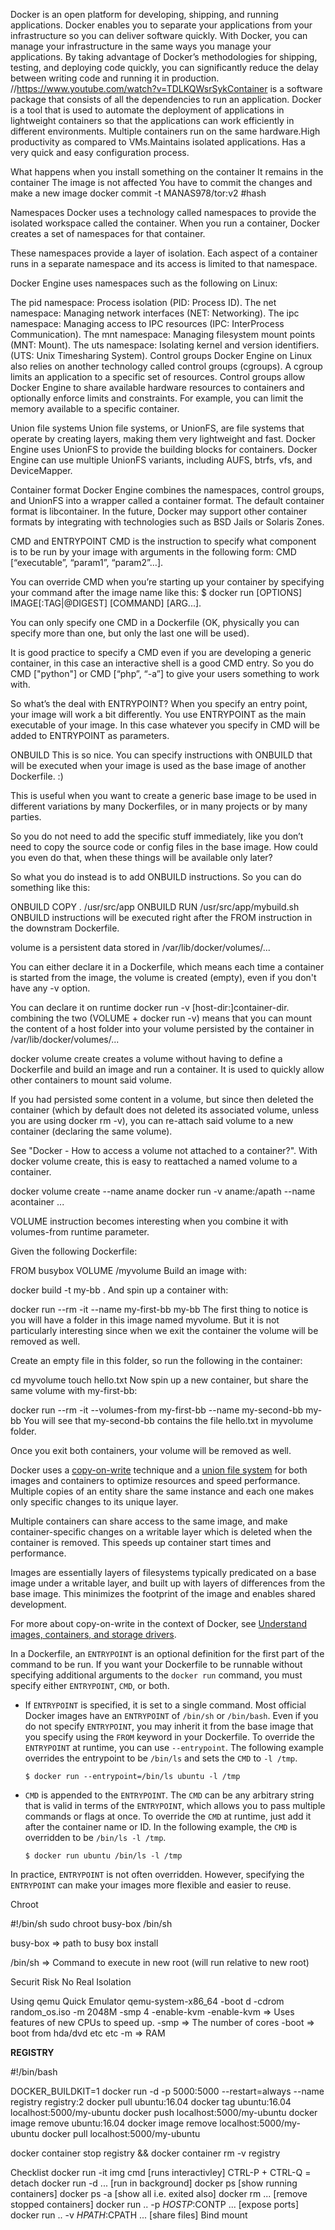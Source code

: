 Docker is an open platform for developing, shipping, and running applications. Docker enables you to separate your applications from your infrastructure so you can deliver software quickly. With Docker, you can manage your infrastructure in the same ways you manage your applications. By taking advantage of Docker’s methodologies for shipping, testing, and deploying code quickly, you can significantly reduce the delay between writing code and running it in production.
//https://www.youtube.com/watch?v=TDLKQWsrSykContainer is a software package that consists of all the dependencies to run an application.
Docker is a tool that is used to automate the deployment of applications in lightweight containers so that the applications can work efficiently in different environments.
Multiple containers run on the same hardware.High productivity as compared to VMs.Maintains isolated applications. Has a very quick and easy configuration process.



What happens when you install something on the container
It remains in the container
The image is not affected
You have to commit the changes and make a new image
docker commit -t MANAS978/tor:v2 #hash



Namespaces
Docker uses a technology called namespaces to provide the isolated workspace called the container. When you run a container, Docker creates a set of namespaces for that container.

These namespaces provide a layer of isolation. Each aspect of a container runs in a separate namespace and its access is limited to that namespace.

Docker Engine uses namespaces such as the following on Linux:

The pid namespace: Process isolation (PID: Process ID).
The net namespace: Managing network interfaces (NET: Networking).
The ipc namespace: Managing access to IPC resources (IPC: InterProcess Communication).
The mnt namespace: Managing filesystem mount points (MNT: Mount).
The uts namespace: Isolating kernel and version identifiers. (UTS: Unix Timesharing System).
Control groups
Docker Engine on Linux also relies on another technology called control groups (cgroups). A cgroup limits an application to a specific set of resources. Control groups allow Docker Engine to share available hardware resources to containers and optionally enforce limits and constraints. For example, you can limit the memory available to a specific container.

Union file systems
Union file systems, or UnionFS, are file systems that operate by creating layers, making them very lightweight and fast. Docker Engine uses UnionFS to provide the building blocks for containers. Docker Engine can use multiple UnionFS variants, including AUFS, btrfs, vfs, and DeviceMapper.

Container format
Docker Engine combines the namespaces, control groups, and UnionFS into a wrapper called a container format. The default container format is libcontainer. In the future, Docker may support other container formats by integrating with technologies such as BSD Jails or Solaris Zones.


CMD and ENTRYPOINT
CMD is the instruction to specify what component is to be run by your image with arguments in the following form: CMD [“executable”, “param1”, “param2”…].

You can override CMD when you’re starting up your container by specifying your command after the image name like this: $ docker run [OPTIONS] IMAGE[:TAG|@DIGEST] [COMMAND] [ARG...].

You can only specify one CMD in a Dockerfile (OK, physically you can specify more than one, but only the last one will be used).

It is good practice to specify a CMD even if you are developing a generic container, in this case an interactive shell is a good CMD entry. So you do CMD ["python"] or CMD [“php”, “-a”] to give your users something to work with.

So what’s the deal with ENTRYPOINT? When you specify an entry point, your image will work a bit differently. You use ENTRYPOINT as the main executable of your image. In this case whatever you specify in CMD will be added to ENTRYPOINT as parameters.

ONBUILD
This is so nice. You can specify instructions with ONBUILD that will be executed when your image is used as the base image of another Dockerfile. :)

This is useful when you want to create a generic base image to be used in different variations by many Dockerfiles, or in many projects or by many parties.

So you do not need to add the specific stuff immediately, like you don’t need to copy the source code or config files in the base image. How could you even do that, when these things will be available only later?

So what you do instead is to add ONBUILD instructions. So you can do something like this:

ONBUILD COPY . /usr/src/app
ONBUILD RUN /usr/src/app/mybuild.sh
ONBUILD instructions will be executed right after the FROM instruction in the downstram Dockerfile.


 volume is a persistent data stored in /var/lib/docker/volumes/...

You can either declare it in a Dockerfile, which means each time a container is started from the image, the volume is created (empty), even if you don't have any -v option.

You can declare it on runtime docker run -v [host-dir:]container-dir.
combining the two (VOLUME + docker run -v) means that you can mount the content of a host folder into your volume persisted by the container in /var/lib/docker/volumes/...

docker volume create creates a volume without having to define a Dockerfile and build an image and run a container. It is used to quickly allow other containers to mount said volume.

If you had persisted some content in a volume, but since then deleted the container (which by default does not deleted its associated volume, unless you are using docker rm -v), you can re-attach said volume to a new container (declaring the same volume).

See "Docker - How to access a volume not attached to a container?".
With docker volume create, this is easy to reattached a named volume to a container.

docker volume create --name aname
docker run -v aname:/apath --name acontainer
...




VOLUME instruction becomes interesting when you combine it with volumes-from runtime parameter.

Given the following Dockerfile:

FROM busybox
VOLUME /myvolume
Build an image with:

docker build -t my-bb .
And spin up a container with:

docker run --rm -it --name my-first-bb my-bb
The first thing to notice is you will have a folder in this image named myvolume. But it is not particularly interesting since when we exit the container the volume will be removed as well.

Create an empty file in this folder, so run the following in the container:

cd myvolume
touch hello.txt
Now spin up a new container, but share the same volume with my-first-bb:

docker run --rm -it --volumes-from my-first-bb --name my-second-bb my-bb
You will see that my-second-bb contains the file hello.txt in myvolume folder.

Once you exit both containers, your volume will be removed as well.











Docker uses a [copy-on-write](https://docs.docker.com/engine/userguide/storagedriver/imagesandcontainers/#/the-copy-on-write-strategy) technique and a [union file system](https://docs.docker.com/glossary/#union_file_system) for both images and containers to optimize resources and speed performance. Multiple copies of an entity share the same instance and each one makes only specific changes to its unique layer.

Multiple containers can share access to the same image, and make container-specific changes on a writable layer which is deleted when the container is removed. This speeds up container start times and performance.

Images are essentially layers of filesystems typically predicated on a base image under a writable layer, and built up with layers of differences from the base image. This minimizes the footprint of the image and enables shared development.

For more about copy-on-write in the context of Docker, see [Understand images, containers, and storage drivers](https://docs.docker.com/engine/userguide/storagedriver/imagesandcontainers/).







In a Dockerfile, an `ENTRYPOINT` is an optional definition for the first part of the command to be run. If you want your Dockerfile to be runnable without specifying additional arguments to the `docker run` command, you must specify either `ENTRYPOINT`, `CMD`, or both.

- If `ENTRYPOINT` is specified, it is set to a single command. Most official Docker images have an `ENTRYPOINT` of `/bin/sh` or `/bin/bash`. Even if you do not specify `ENTRYPOINT`, you may inherit it from the base image that you specify using the `FROM` keyword in your Dockerfile. To override the `ENTRYPOINT` at runtime, you can use `--entrypoint`. The following example overrides the entrypoint to be `/bin/ls` and sets the `CMD` to `-l /tmp`.

  ```
  $ docker run --entrypoint=/bin/ls ubuntu -l /tmp
  ```

- `CMD` is appended to the `ENTRYPOINT`. The `CMD` can be any arbitrary string that is valid in terms of the `ENTRYPOINT`, which allows you to pass multiple commands or flags at once. To override the `CMD` at runtime, just add it after the container name or ID. In the following example, the `CMD` is overridden to be `/bin/ls -l /tmp`.

  ```
  $ docker run ubuntu /bin/ls -l /tmp
  ```

In practice, `ENTRYPOINT` is not often overridden. However, specifying the `ENTRYPOINT` can make your images more flexible and easier to reuse.







Chroot

#!/bin/sh
sudo chroot busy-box /bin/sh

busy-box => path to busy box install

/bin/sh => Command to execute in new root (will run relative to new root)

Securit Risk
No Real Isolation





Using qemu
Quick Emulator
qemu-system-x86_64 -boot d -cdrom random_os.iso -m 2048M -smp 4 -enable-kvm
-enable-kvm => Uses features of new CPUs to speed up.
-smp => The number of cores
-boot => boot from hda/dvd etc etc
-m => RAM

**REGISTRY**

#!/bin/bash

DOCKER_BUILDKIT=1 docker run -d -p 5000:5000 --restart=always --name registry registry:2
docker pull ubuntu:16.04
docker tag ubuntu:16.04 localhost:5000/my-ubuntu
docker push localhost:5000/my-ubuntu
docker image remove ubuntu:16.04
docker image remove localhost:5000/my-ubuntu
docker pull localhost:5000/my-ubuntu

docker container stop registry && docker container rm -v registry

Checklist
docker run -it img cmd [runs interactivley] CTRL-P + CTRL-Q = detach
docker run -d ... [run in background]
docker ps [show running containers]
docker ps -a [show all i.e. exited also]
docker rm ... [remove stopped containers]
docker run .. -p $HOSTP:$CONTP ... [expose ports]
docker run .. -v $HPATH:$CPATH ... [share files] Bind mount


